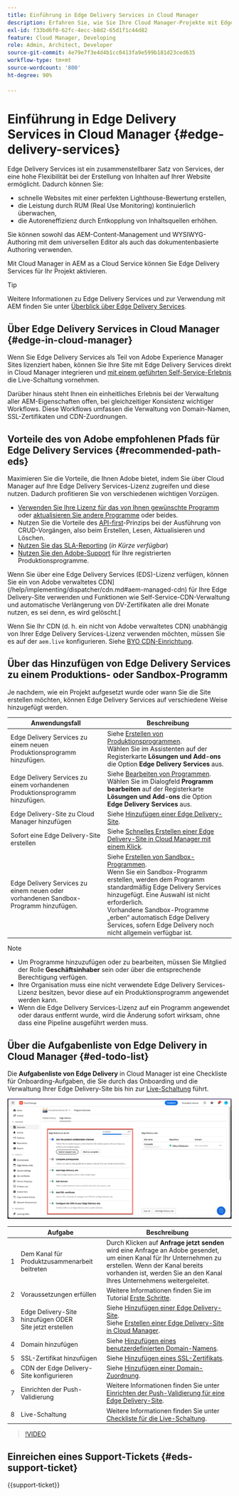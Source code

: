 ```yaml
---
title: Einführung in Edge Delivery Services in Cloud Manager
description: Erfahren Sie, wie Sie Ihre Cloud Manager-Projekte mit Edge Delivery Services bereitstellen.
exl-id: f33bd6f0-62fc-4ecc-b8d2-65d1f1c44d82
feature: Cloud Manager, Developing
role: Admin, Architect, Developer
source-git-commit: 4e79e7f3e4d4b1cc0413fa9e599b181d23ced635
workflow-type: tm+mt
source-wordcount: '800'
ht-degree: 90%

---
```



# Einführung in Edge Delivery Services in Cloud Manager {#edge-delivery-services}

Edge Delivery Services ist ein zusammenstellbarer Satz von Services, der eine hohe Flexibilität bei der Erstellung von Inhalten auf Ihrer Website ermöglicht. Dadurch können Sie:

* schnelle Websites mit einer perfekten Lighthouse-Bewertung erstellen,
* die Leistung durch RUM (Real Use Monitoring) kontinuierlich überwachen,
* die Autoreneffizienz durch Entkopplung von Inhaltsquellen erhöhen.

Sie können sowohl das AEM-Content-Management und WYSIWYG-Authoring mit dem universellen Editor als auch das dokumentenbasierte Authoring verwenden.

Mit Cloud Manager in AEM as a Cloud Service können Sie Edge Delivery Services für Ihr Projekt aktivieren.

>[!TIP]
>
>Weitere Informationen zu Edge Delivery Services und zur Verwendung mit AEM finden Sie unter [Überblick über Edge Delivery Services](/help/edge/overview.md).

## Über Edge Delivery Services in Cloud Manager {#edge-in-cloud-manager}

Wenn Sie Edge Delivery Services als Teil von Adobe Experience Manager Sites lizenziert haben, können Sie Ihre Site mit Edge Delivery Services direkt in Cloud Manager integrieren und [mit einem geführten Self-Service-Erlebnis](/help/implementing/cloud-manager/getting-access-to-aem-in-cloud/creating-production-programs.md) die Live-Schaltung vornehmen.

Darüber hinaus steht Ihnen ein einheitliches Erlebnis bei der Verwaltung aller AEM-Eigenschaften offen, bei gleichzeitiger Konsistenz wichtiger Workflows. Diese Workflows umfassen die Verwaltung von Domain-Namen, SSL-Zertifikaten und CDN-Zuordnungen.

## Vorteile des von Adobe empfohlenen Pfads für Edge Delivery Services {#recommended-path-eds}

Maximieren Sie die Vorteile, die Ihnen Adobe bietet, indem Sie über Cloud Manager auf Ihre Edge Delivery Services-Lizenz zugreifen und diese nutzen. Dadurch profitieren Sie von verschiedenen wichtigen Vorzügen.

* [Verwenden Sie Ihre Lizenz für das von Ihnen gewünschte Programm](/help/implementing/cloud-manager/edge-delivery/add-edge-delivery-site.md) oder [aktualisieren Sie andere Programme](/help/implementing/cloud-manager/edge-delivery/manage-edge-delivery-sites.md) oder beides.
* Nutzen Sie die Vorteile des [API-first](https://developer.adobe.com/experience-cloud/experience-manager-apis/)-Prinzips bei der Ausführung von CRUD-Vorgängen, also beim Erstellen, Lesen, Aktualisieren und Löschen.
* [Nutzen Sie das SLA-Reporting](/help/implementing/cloud-manager/sla-reporting.md) (*in Kürze verfügbar*)
* [Nutzen Sie den Adobe-Support](/help/edge/overview.md#support-ticket) für Ihre registrierten Produktionsprogramme.

Wenn Sie über eine Edge Delivery Services (EDS)-Lizenz verfügen, können Sie ein von Adobe verwaltetes CDN](/help/implementing/dispatcher/cdn.md#aem-managed-cdn) für Ihre Edge Delivery-Site verwenden und Funktionen wie Self-Service-CDN-Verwaltung und automatische Verlängerung von DV-Zertifikaten alle drei Monate nutzen, es sei denn, es wird gelöscht.[

Wenn Sie Ihr CDN (d. h. ein nicht von Adobe verwaltetes CDN) unabhängig von Ihrer Edge Delivery Services-Lizenz verwenden möchten, müssen Sie es auf der `aem.live` konfigurieren. Siehe [BYO CDN-Einrichtung](https://www.aem.live/docs/byo-cdn-setup).


## Über das Hinzufügen von Edge Delivery Services zu einem Produktions- oder Sandbox-Programm

Je nachdem, wie ein Projekt aufgesetzt wurde oder wann Sie die Site erstellen möchten, können Edge Delivery Services auf verschiedene Weise hinzugefügt werden.

| Anwendungsfall | Beschreibung |
| --- | --- |
| Edge Delivery Services zu einem neuen Produktionsprogramm hinzufügen. | Siehe [Erstellen von Produktionsprogrammen](/help/implementing/cloud-manager/getting-access-to-aem-in-cloud/creating-production-programs.md).<br>Wählen Sie im Assistenten auf der Registerkarte **Lösungen und Add-ons** die Option **Edge Delivery Services** aus. |
| Edge Delivery Services zu einem vorhandenen Produktionsprogramm hinzufügen. | Siehe [Bearbeiten von Programmen](/help/implementing/cloud-manager/getting-access-to-aem-in-cloud/editing-programs.md).<br>Wählen Sie im Dialogfeld **Programm bearbeiten** auf der Registerkarte **Lösungen und Add-ons** die Option **Edge Delivery Services** aus. |
| Edge Delivery-Site zu Cloud Manager hinzufügen | Siehe [Hinzufügen einer Edge Delivery-Site](/help/implementing/cloud-manager/edge-delivery/add-edge-delivery-site.md). |
| Sofort eine Edge Delivery-Site erstellen | Siehe [Schnelles Erstellen einer Edge Delivery-Site in Cloud Manager mit einem Klick](/help/implementing/cloud-manager/edge-delivery/create-edge-delivery-site.md). |
| Edge Delivery Services zu einem neuen oder vorhandenen Sandbox-Programm hinzufügen. | Siehe [Erstellen von Sandbox-Programmen](/help/implementing/cloud-manager/getting-access-to-aem-in-cloud/creating-sandbox-programs.md).<br>Wenn Sie ein Sandbox-Programm erstellen, werden dem Programm standardmäßig Edge Delivery Services hinzugefügt. Eine Auswahl ist nicht erforderlich.<br>Vorhandene Sandbox-Programme „erben“ automatisch Edge Delivery Services, sofern Edge Delivery noch nicht allgemein verfügbar ist. |

>[!NOTE]
>
>* Um Programme hinzuzufügen oder zu bearbeiten, müssen Sie Mitglied der Rolle **Geschäftsinhaber** sein oder über die entsprechende Berechtigung verfügen.
>* Ihre Organisation muss eine nicht verwendete Edge Delivery Services-Lizenz besitzen, bevor diese auf ein Produktionsprogramm angewendet werden kann.
>* Wenn die Edge Delivery Services-Lizenz auf ein Programm angewendet oder daraus entfernt wurde, wird die Änderung sofort wirksam, ohne dass eine Pipeline ausgeführt werden muss.


## Über die Aufgabenliste von Edge Delivery in Cloud Manager {#ed-todo-list}

<!-- &#x2460; for "1" inside circle -->

Die **Aufgabenliste von Edge Delivery** in Cloud Manager ist eine Checkliste für Onboarding-Aufgaben, die Sie durch das Onboarding und die Verwaltung Ihrer Edge Delivery-Site bis hin zur [Live-Schaltung](/help/journey-onboarding/go-live-checklist.md) führt.

![Site-Aufgabenliste von Edge Delivery in Cloud Manager](/help/implementing/cloud-manager/assets/cm-eds-todo-list.png)

|   | Aufgabe | Beschreibung |
| --- | --- | --- |
| 1 | Dem Kanal für Produktzusammenarbeit beitreten | Durch Klicken auf **Anfrage jetzt senden** wird eine Anfrage an Adobe gesendet, um einen Kanal für Ihr Unternehmen zu erstellen. Wenn der Kanal bereits vorhanden ist, werden Sie an den Kanal Ihres Unternehmens weitergeleitet. |
| 2 | Voraussetzungen erfüllen | Weitere Informationen finden Sie im Tutorial [Erste Schritte](https://www.aem.live/developer/tutorial). |
| 3 | Edge Delivery-Site hinzufügen ODER <br>Site jetzt erstellen | Siehe [Hinzufügen einer Edge Delivery-Site](#eds-add-site).<br>Siehe [Erstellen einer Edge Delivery-Site in Cloud Manager](/help/implementing/cloud-manager/edge-delivery/create-edge-delivery-site.md). |
| 4 | Domain hinzufügen | Siehe [Hinzufügen eines benutzerdefinierten Domain-Namens](/help/implementing/cloud-manager/custom-domain-names/add-custom-domain-name.md). |
| 5 | SSL-Zertifikat hinzufügen | Siehe [Hinzufügen eines SSL-Zertifikats](/help/implementing/cloud-manager/managing-ssl-certifications/add-ssl-certificate.md). |
| 6 | CDN der Edge Delivery-Site konfigurieren | Siehe [Hinzufügen einer Domain-Zuordnung](/help/implementing/cloud-manager/domain-mappings/add-domain-mapping.md). |
| 7 | Einrichten der Push-Validierung | Weitere Informationen finden Sie unter [Einrichten der Push-Validierung für eine Edge Delivery-Site](/help/implementing/cloud-manager/edge-delivery/cdn-setup-push-invalidation.md). |
| 8 | Live-Schaltung | Weitere Informationen finden Sie unter [Checkliste für die Live-Schaltung](/help/edge/docs/go-live-checklist.md). |

>[!VIDEO](https://video.tv.adobe.com/v/3428020?learn=on)

## Einreichen eines Support-Tickets {#eds-support-ticket}

{{support-ticket}}



